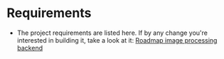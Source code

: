 # Requirements

- The project requirements are listed here. If by any change you're interested in building it, take a look at it: [Roadmap image processing backend](https://roadmap.sh/projects/image-processing-service)

